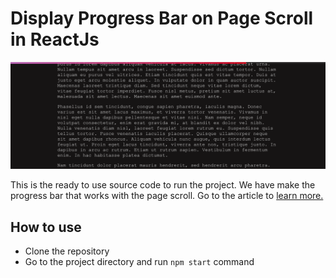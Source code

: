# Display Progress Bar on Page Scroll in ReactJs

![Progress Bar](./public/react-progress-bar-on-page-scroll.png?raw=true "React Native Form Validation")

This is the ready to use source code to run the project. We have make the progress bar that works with the page scroll. Go to the article to [learn more.](https://webomnizz.com/how-to-create-page-scroll-progressbar-with-reactjs/)

## How to use
 - Clone the repository
 - Go to the project directory and run `npm start` command
